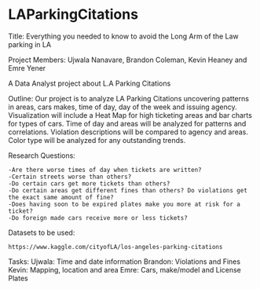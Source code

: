 # LAParkingCitations

Title: Everything you needed to know to avoid the Long Arm of the Law parking in LA

Project Members: Ujwala Nanavare, Brandon Coleman, Kevin Heaney and Emre Yener

A Data Analyst project about L.A Parking Citations

Outline: Our project is to analyze LA Parking Citations uncovering patterns in areas, cars makes, time of day, day of the week and issuing agency. Visualization will include a Heat Map for high ticketing areas and bar charts for types of cars. Time of day and areas will be analyzed for patterns and correlations. Violation descriptions will be compared to agency and areas. Color type will be analyzed for any outstanding trends. 

Research Questions:

    -Are there worse times of day when tickets are written?
    -Certain streets worse than others?
    -Do certain cars get more tickets than others?
    -Do certain areas get different fines than others? Do violations get the exact same amount of fine?
    -Does having soon to be expired plates make you more at risk for a ticket?
    -Do foreign made cars receive more or less tickets?
  
 Datasets to be used:
 
    https://www.kaggle.com/cityofLA/los-angeles-parking-citations
    
 Tasks: 
 Ujwala: Time and date information
 Brandon: Violations and Fines
 Kevin: Mapping, location and area
 Emre: Cars, make/model and License Plates
  

